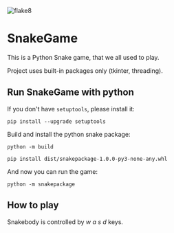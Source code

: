 ![flake8](https://github.com/Irina13155/SnakeGame/actions/workflows/pycheck.yml/badge.svg)

# SnakeGame

This is a Python Snake game, that we all used to play.

Project uses built-in packages only (tkinter, threading).

## Run SnakeGame with python

If you don't have `setuptools`, please install it:

`pip install --upgrade setuptools`

Build and install the python snake package:

`python -m build`

`pip install dist/snakepackage-1.0.0-py3-none-any.whl`

And now you can run the game:

`python -m snakepackage`


## How to play

Snakebody is controlled by _w a s d_ keys.

